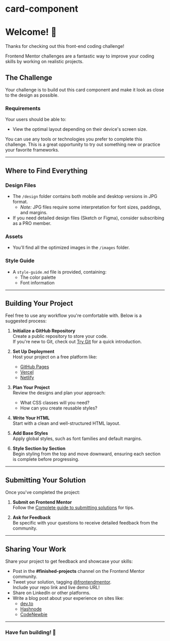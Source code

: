 # card-component
# Welcome! 👋

Thanks for checking out this front-end coding challenge! 

Frontend Mentor challenges are a fantastic way to improve your coding skills by working on realistic projects.

## The Challenge

Your challenge is to build out this card component and make it look as close to the design as possible.

### Requirements

Your users should be able to:
- View the optimal layout depending on their device's screen size.

You can use any tools or technologies you prefer to complete this challenge. This is a great opportunity to try out something new or practice your favorite frameworks.

---

## Where to Find Everything

### Design Files
- The `/design` folder contains both mobile and desktop versions in JPG format. 
  - *Note:* JPG files require some interpretation for font sizes, paddings, and margins.
- If you need detailed design files (Sketch or Figma), consider subscribing as a PRO member.

### Assets
- You'll find all the optimized images in the `/images` folder.

### Style Guide
- A `style-guide.md` file is provided, containing:
  - The color palette
  - Font information

---

## Building Your Project

Feel free to use any workflow you're comfortable with. Below is a suggested process:

1. **Initialize a GitHub Repository**  
   Create a public repository to store your code.  
   If you're new to Git, check out [Try Git](https://try.github.io/) for a quick introduction.

2. **Set Up Deployment**  
   Host your project on a free platform like:
   - [GitHub Pages](https://pages.github.com/)
   - [Vercel](https://vercel.com/)
   - [Netlify](https://www.netlify.com/)

3. **Plan Your Project**  
   Review the designs and plan your approach:
   - What CSS classes will you need?
   - How can you create reusable styles?

4. **Write Your HTML**  
   Start with a clean and well-structured HTML layout.

5. **Add Base Styles**  
   Apply global styles, such as font families and default margins.

6. **Style Section by Section**  
   Begin styling from the top and move downward, ensuring each section is complete before progressing.

---

## Submitting Your Solution

Once you've completed the project:

1. **Submit on Frontend Mentor**  
   Follow the [Complete guide to submitting solutions](https://www.frontendmentor.io/solutions) for tips.

2. **Ask for Feedback**  
   Be specific with your questions to receive detailed feedback from the community.

---

## Sharing Your Work

Share your project to get feedback and showcase your skills:
- Post in the **#finished-projects** channel on the Frontend Mentor community.
- Tweet your solution, tagging [@frontendmentor](https://twitter.com/frontendmentor).  
  Include your repo link and live demo URL!
- Share on LinkedIn or other platforms.  
- Write a blog post about your experience on sites like:
  - [dev.to](https://dev.to/)
  - [Hashnode](https://hashnode.com/)
  - [CodeNewbie](https://community.codenewbie.org/)

---

### Have fun building! 🚀
